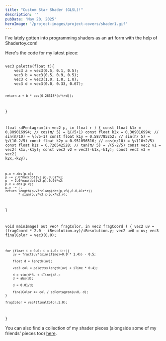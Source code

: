 ```yaml
---
title: "Custom Star Shader (GLSL)!"
description: ''
pubDate: 'May 20, 2025'
heroImage: '/project-images/project-covers/shader1.gif'
---
```


I've lately gotten into programming shaders as an art form with the help of Shadertoy.com!

Here's the code for my latest piece:

<code>
vec3 palette(float t){
    vec3 a = vec3(0.5, 0.1, 0.5);
    vec3 b = vec3(0.5, 0.9, 0.5);
    vec3 c = vec3(1.0, 1.0, 1.0);
    vec3 d = vec3(0.0, 0.33, 0.67);
    
    return a + b * cos(6.28318*(c*t+d));
}

float sdPentagram(in vec2 p, in float r )
{
    const float k1x = 0.809016994; // cos(π/ 5) = ¼(√5+1)
    const float k2x = 0.309016994; // sin(π/10) = ¼(√5-1)
    const float k1y = 0.587785252; // sin(π/ 5) = ¼√(10-2√5)
    const float k2y = 0.951056516; // cos(π/10) = ¼√(10+2√5)
    const float k1z = 0.726542528; // tan(π/ 5) = √(5-2√5)
    const vec2  v1  = vec2( k1x,-k1y);
    const vec2  v2  = vec2(-k1x,-k1y);
    const vec2  v3  = vec2( k2x,-k2y);
    
    p.x = abs(p.x);
    p -= 2.0*max(dot(v1,p),0.0)*v1;
    p -= 2.0*max(dot(v2,p),0.0)*v2;
    p.x = abs(p.x);
    p.y -= r;
    return length(p-v3*clamp(dot(p,v3),0.0,k1z*r))
           * sign(p.y*v3.x-p.x*v3.y);
}

void mainImage( out vec4 fragColor, in vec2 fragCoord )
{
    vec2 uv = (fragCoord * 2.0 - iResolution.xy)/iResolution.y;
    vec2 uv0 = uv;
    vec3 finalColor = vec3(0.0);

    for (float i = 0.0; i < 4.0; i++){
        uv = fract(uv*(sin(iTime)+0.8 * 1.4)) - 0.5;
        
        float d = length(uv);
        
        vec3 col = palette(length(uv) + iTime * 0.4);
        
        d = sin(d*8. + iTime)/8.;
        d = abs(d);
        
        d = 0.01/d;
        
        finalColor += col / sdPentagram(uv0, d);
    }

    fragColor = vec4(finalColor,1.0);
}
</code>

You can also find a collection of my shader pieces (alongside some of my friends' pieces too) <a href="https://github.com/Lukkex/Shaders/tree/main">here</a>.
